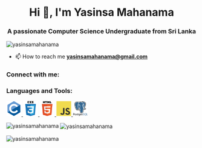 <h1 align="center">Hi 👋, I'm Yasinsa Mahanama</h1>
<h3 align="center">A passionate Computer Science Undergraduate from Sri Lanka</h3>

<p align="left"> <img src="https://komarev.com/ghpvc/?username=yasinsamahanama&label=Profile%20views&color=0e75b6&style=flat" alt="yasinsamahanama" /> </p>

- 📫 How to reach me **yasinsamahanama@gmail.com**

<h3 align="left">Connect with me:</h3>
<p align="left">
</p>

<h3 align="left">Languages and Tools:</h3>
<p align="left"> <a href="https://www.cprogramming.com/" target="_blank" rel="noreferrer"> <img src="https://raw.githubusercontent.com/devicons/devicon/master/icons/c/c-original.svg" alt="c" width="40" height="40"/> </a> <a href="https://www.w3schools.com/css/" target="_blank" rel="noreferrer"> <img src="https://raw.githubusercontent.com/devicons/devicon/master/icons/css3/css3-original-wordmark.svg" alt="css3" width="40" height="40"/> </a> <a href="https://www.w3.org/html/" target="_blank" rel="noreferrer"> <img src="https://raw.githubusercontent.com/devicons/devicon/master/icons/html5/html5-original-wordmark.svg" alt="html5" width="40" height="40"/> </a> <a href="https://developer.mozilla.org/en-US/docs/Web/JavaScript" target="_blank" rel="noreferrer"> <img src="https://raw.githubusercontent.com/devicons/devicon/master/icons/javascript/javascript-original.svg" alt="javascript" width="40" height="40"/> </a> <a href="https://www.postgresql.org" target="_blank" rel="noreferrer"> <img src="https://raw.githubusercontent.com/devicons/devicon/master/icons/postgresql/postgresql-original-wordmark.svg" alt="postgresql" width="40" height="40"/> </a> </p>

<p><img align="left" src="https://github-readme-stats.vercel.app/api/top-langs?username=yasinsamahanama&show_icons=true&locale=en&layout=compact" alt="yasinsamahanama" /></p>

<p>&nbsp;<img align="center" src="https://github-readme-stats.vercel.app/api?username=yasinsamahanama&show_icons=true&locale=en" alt="yasinsamahanama" /></p>

<p><img align="center" src="https://github-readme-streak-stats.herokuapp.com/?user=yasinsamahanama&" alt="yasinsamahanama" /></p>


